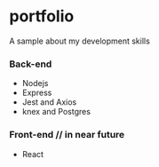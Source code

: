# portfolio

A sample about my development skills


### Back-end

 * Nodejs
 * Express
 * Jest and Axios
 * knex and Postgres


### Front-end // in near future

 * React
